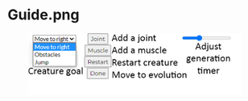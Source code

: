 # Guide.png

<figure><img src="../.gitbook/assets/Guide.png" alt=""><figcaption></figcaption></figure>
